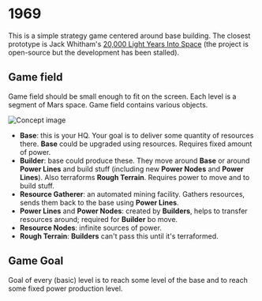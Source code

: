 1969
====

This is a simple strategy game centered around base building. The closest
prototype is Jack Whitham's [20,000 Light Years Into Space][20kly] (the project
is open-source but the development has been stalled).

Game field
----------

Game field should be small enough to fit on the screen. Each level is a segment
of Mars space. Game field contains various objects.

![Concept image][concept]

- **Base**: this is your HQ. Your goal is to deliver some quantity of resources
  there. **Base** could be upgraded using resources. Requires fixed amount of
  power.
- **Builder**: base could produce these. They move around **Base** or around
  **Power Lines** and build stuff (including new **Power Nodes** and
  **Power Lines**). Also terraforms **Rough Terrain**. Requires power to move
  and to build stuff.
- **Resource Gatherer**: an automated mining facility. Gathers resources, sends
  them back to the base using **Power Lines**.
- **Power Lines** and **Power Nodes**: created by **Builders**, helps to
  transfer resources around; required for **Builder** bo move.
- **Resource Nodes**: infinite sources of power.
- **Rough Terrain**: **Builders** can't pass this until it's terraformed.

Game Goal
---------

Goal of every (basic) level is to reach some level of the base and to reach some
fixed power production level.

[20kly]: https://www.jwhitham.org/20kly/

[concept]: https://cdn.rawgit.com/ForNeVeR/1969/180f845d/docs/concept.svg
